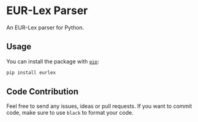 # EUR-Lex Parser

An EUR-Lex parser for Python.

## Usage

You can install the package with [`pip`](https://pip.pypa.io/en/stable/getting-started/):

```bash
pip install eurlex
```

## Code Contribution

Feel free to send any issues, ideas or pull requests. If you want to commit code, make sure to use `black` to format your code.